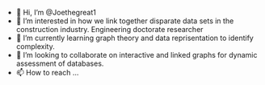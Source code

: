 - 👋 Hi, I’m @Joethegreat1
- 👀 I’m interested in how we link together disparate data sets in the construction industry. Engineering doctorate researcher
- 🌱 I’m currently learning graph theory and data reprisentation to identify complexity.
- 💞️ I’m looking to collaborate on interactive and linked graphs for dynamic assessment of databases.
- 📫 How to reach ...

<!---
Joethegreat1/Joethegreat1 is a ✨ special ✨ repository because its `README.md` (this file) appears on your GitHub profile.
You can click the Preview link to take a look at your changes.
--->
